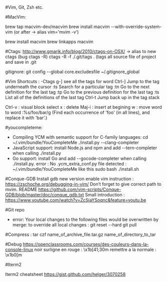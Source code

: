 #Vim, Git, Zsh etc.

#MacVim:

brew tap macvim-dev/macvim
brew install macvim --with-override-system-vim
(or after -> alias vim='mvim -v’)

brew install macvim 
brew linkapps macvim

#Ctags:
http://www.gmarik.info/blog/2010/ctags-on-OSX/ -> alias to new ctags (bug ctags -R)
ctags -R -f ./.git/tags . (tags all source file of project and save in .git

gitignore:
git config --global core.excludesfile ~/.gitignore_global

#Vim Shortcuts :
-Ctags 
g-] see all the tags for word
Ctrl-]	Jump to the tag underneath the cursor
:ts <tag> <RET>	Search for a particular tag
:tn	Go to the next definition for the last tag
:tp	Go to the previous definition for the last tag
:ts	List all of the definitions of the last tag
Ctrl-t	Jump back up in the tag stack

Ctrl-v : visual block select
x : delete
Maj-i : insert at begining
w : move word to word
:%s/foo/bar/g (Find each occurrence of 'foo' (in all lines), and replace it with 'bar’.)

#youcompleteme:
- Compiling YCM with semantic support for C-family languages:
cd ~/.vim/bundle/YouCompleteMe
./install.py --clang-completer
- JavaScript support: install Node.js and npm and add --tern-completer when calling ./install.py
- Go support: install Go and add --gocode-completer when calling ./install.py.
error : No .ycm_extra_conf.py file detected : 
~/.vim/bundle/YouCompleteMe
like this
sudo bash ./install.sh

#Conque-GDB
Install gdb new version enable vim instruction : https://zschoche.org/debugging-in-vim/
Don’t forget to give correct path to mvim.
README https://github.com/vim-scripts/Conque-GDB/blob/master/doc/conque_gdb.txt
Small introduction : https://www.youtube.com/watch?v=ZcSjaYSoqnc&feature=youtu.be


#Git repo
- error: Your local changes to the following files would be overwritten by merge:
to override all local changes :
git reset --hard
git pull

#Compress :
tar czf name_of_archive_file.tar.gz name_of_directory_to_tar

#Debug
https://openclassrooms.com/courses/des-couleurs-dans-la-console-linux
noir surligne en rouge :
\x1b[41;30m
remettre a la normale :
\x1b0[m

#Iterm2

Iterm2 cheatsheet https://gist.github.com/helger/3070258
